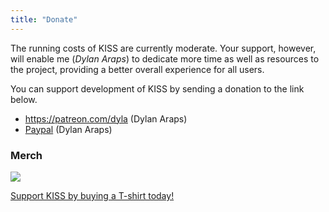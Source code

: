 ```yaml
---
title: "Donate"
---
```


The running costs of KISS are currently moderate. Your support, however, will enable me (*Dylan Araps*) to dedicate more time as well as resources to the project, providing a better overall experience for all users.

You can support development of KISS by sending a donation to the link below.

- <https://patreon.com/dyla> (Dylan Araps)
- [Paypal](https://www.paypal.com/cgi-bin/webscr?cmd=_s-xclick&hosted_button_id=V7QNJNKS3WYVS) (Dylan Araps)

### Merch

<a href="https://teespring.com/kiss0?pid=389">
<img src="/images/tee.png" style='max-width:400px'>

Support KISS by buying a T-shirt today!
</a>
